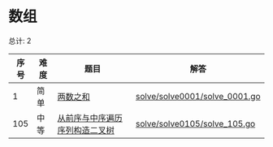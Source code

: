 # 数组

<!--- table -->

总计: 2

| 序号 | 难度 | 题目                                                                                                                          | 解答                                                              |
| ---- | ---- | ----------------------------------------------------------------------------------------------------------------------------- | ----------------------------------------------------------------- |
| 1    | 简单 | [两数之和](https://leetcode-cn.com/problems/two-sum)                                                                          | [solve/solve0001/solve_0001.go](../solve/solve0001/solve_0001.go) |
| 105  | 中等 | [从前序与中序遍历序列构造二叉树](https://leetcode-cn.com/problems/construct-binary-tree-from-preorder-and-inorder-traversal/) | [solve/solve0105/solve_105.go](../solve/solve0105/solve_105.go)   |
